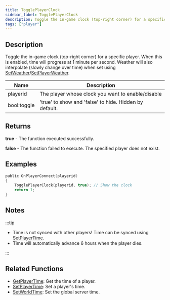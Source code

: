 ```yaml
---
title: TogglePlayerClock
sidebar_label: TogglePlayerClock
description: Toggle the in-game clock (top-right corner) for a specific player.
tags: ["player"]
---
```


## Description

Toggle the in-game clock (top-right corner) for a specific player. When this is enabled, time will progress at 1 minute per second. Weather will also interpolate (slowly change over time) when set using [SetWeather](SetWeather)/[SetPlayerWeather](SetPlayerWeather).

| Name        | Description                                            |
| ----------- | ------------------------------------------------------ |
| playerid    | The player whose clock you want to enable/disable      |
| bool:toggle | 'true' to show and 'false' to hide. Hidden by default. |

## Returns

**true** - The function executed successfully.

**false** - The function failed to execute. The specified player does not exist.

## Examples

```c
public OnPlayerConnect(playerid)
{
    TogglePlayerClock(playerid, true); // Show the clock
    return 1;
}
```

## Notes

:::tip

- Time is not synced with other players! Time can be synced using [SetPlayerTime](SetPlayerTime).
- Time will automatically advance 6 hours when the player dies.

:::

## Related Functions

- [GetPlayerTime](GetPlayerTime): Get the time of a player.
- [SetPlayerTime](SetPlayerTime): Set a player's time.
- [SetWorldTime](SetWorldTime): Set the global server time.
